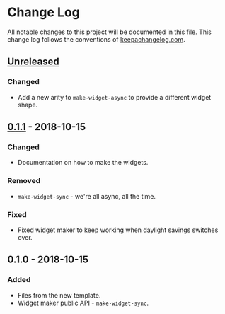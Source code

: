 # Change Log
All notable changes to this project will be documented in this file. This change log follows the conventions of [keepachangelog.com](http://keepachangelog.com/).

## [Unreleased]
### Changed
- Add a new arity to `make-widget-async` to provide a different widget shape.

## [0.1.1] - 2018-10-15
### Changed
- Documentation on how to make the widgets.

### Removed
- `make-widget-sync` - we're all async, all the time.

### Fixed
- Fixed widget maker to keep working when daylight savings switches over.

## 0.1.0 - 2018-10-15
### Added
- Files from the new template.
- Widget maker public API - `make-widget-sync`.

[Unreleased]: https://github.com/your-name/clorrent/compare/0.1.1...HEAD
[0.1.1]: https://github.com/your-name/clorrent/compare/0.1.0...0.1.1
